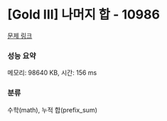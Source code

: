 # [Gold III] 나머지 합 - 10986 

[문제 링크](https://www.acmicpc.net/problem/10986) 

### 성능 요약

메모리: 98640 KB, 시간: 156 ms

### 분류

수학(math), 누적 합(prefix_sum)

